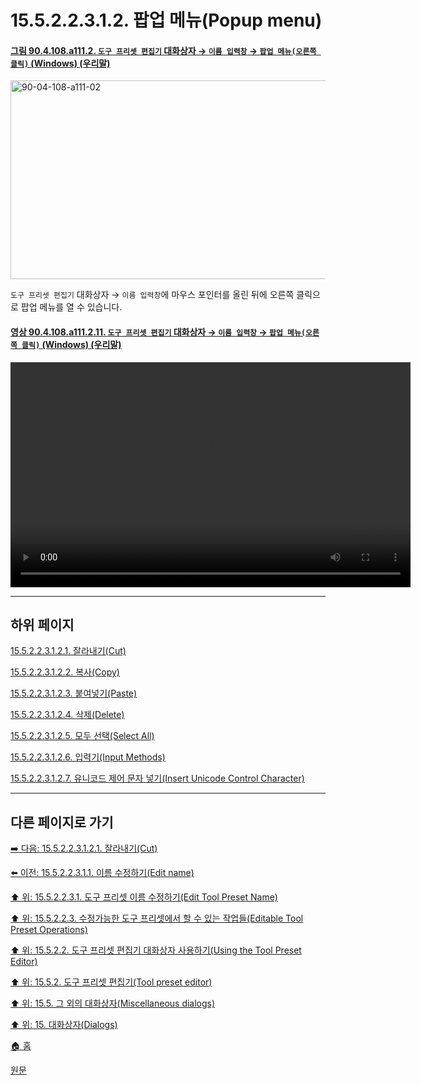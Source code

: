 # 15.5.2.2.3.1.2. 팝업 메뉴(Popup menu)

<a id="90-04-108-a111-02"></a>

#### [그림 90.4.108.a111.2. `도구 프리셋 편집기` 대화상자 → `이름 입력창` → `팝업 메뉴(오른쪽 클릭)` (Windows) (우리말)](./90-04-0108-tool_preset_editor.md#90-04-108-a111-02)
<img width="519" height="318" alt="90-04-108-a111-02" src="https://github.com/user-attachments/assets/f4370d08-88f7-4fc4-9794-bfbd88443219" />

`도구 프리셋 편집기` 대화상자 → `이름 입력창`에 마우스 포인터를 올린 뒤에 오른쪽 클릭으로 팝업 메뉴를 열 수 있습니다.

<a id="90-04-108-a111-02-11"></a>

#### [영상 90.4.108.a111.2.11. `도구 프리셋 편집기` 대화상자 → `이름 입력창` → `팝업 메뉴(오른쪽 클릭)` (Windows) (우리말)](./90-04-0108-tool_preset_editor.md#90-04-108-a111-02-11)
<video controls="controls" width="640" height="360" src="https://github.com/user-attachments/assets/a7efdda9-995e-4e6c-b709-0f58e5b3ae97"></video>

***

## 하위 페이지

[15.5.2.2.3.1.2.1. 잘라내기(Cut)](./15-05-02-02-03-01-02-01-cut.md)

[15.5.2.2.3.1.2.2. 복사(Copy)](./15-05-02-02-03-01-02-02-copy.md)

[15.5.2.2.3.1.2.3. 붙여넣기(Paste)](./15-05-02-02-03-01-02-03-paste.md)

[15.5.2.2.3.1.2.4. 삭제(Delete)](./15-05-02-02-03-01-02-04-delete.md)

[15.5.2.2.3.1.2.5. 모두 선택(Select All)](./15-05-02-02-03-01-02-05-select_all.md)

[15.5.2.2.3.1.2.6. 입력기(Input Methods)](./15-05-02-02-03-01-02-06-input_methods.md)

[15.5.2.2.3.1.2.7. 유니코드 제어 문자 넣기(Insert Unicode Control Character)](./15-05-02-02-03-01-02-07-insert_unicode_control_character.md)

***

## 다른 페이지로 가기

[➡️ 다음: 15.5.2.2.3.1.2.1. 잘라내기(Cut)](./15-05-02-02-03-01-02-01-cut.md)

[⬅️ 이전: 15.5.2.2.3.1.1. 이름 수정하기(Edit name)](./15-05-02-02-03-01-01-edit_name.md)

[⬆️ 위: 15.5.2.2.3.1. 도구 프리셋 이름 수정하기(Edit Tool Preset Name)](./15-05-02-02-03-01-00-edit_tool_preset_name.md)

[⬆️ 위: 15.5.2.2.3. 수정가능한 도구 프리셋에서 할 수 있는 작업들(Editable Tool Preset Operations)](./15-05-02-02-03-00-editable_tool_preset_operations.md)

[⬆️ 위: 15.5.2.2. 도구 프리셋 편집기 대화상자 사용하기(Using the Tool Preset Editor)](./15-05-02-02-00-using_the_tool_preset_editor.md)

[⬆️ 위: 15.5.2. 도구 프리셋 편집기(Tool preset editor)](./15-05-02-00-tool-preset-editor.md)

[⬆️ 위: 15.5. 그 외의 대화상자(Miscellaneous dialogs)](./15-05-00-miscellaneous-dialogs.md)

[⬆️ 위: 15. 대화상자(Dialogs)](./15-00-dialogs.md)

[🏠 홈](./00-home.md)

[원문](https://docs.gimp.org/2.10/ko/gimp-tool-preset-editor-dialog.html#idm21626)